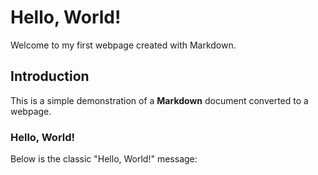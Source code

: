 # Hello, World!

Welcome to my first webpage created with Markdown.

## Introduction

This is a simple demonstration of a **Markdown** document converted to a webpage.

### Hello, World!

Below is the classic "Hello, World!" message:

